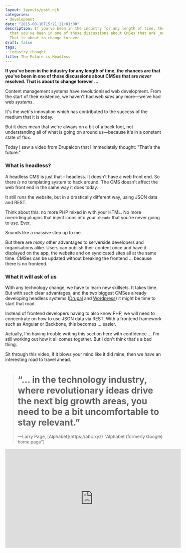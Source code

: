 ```yaml
---
layout: layouts/post.njk
categories:
- development
date: "2015-08-10T15:21:21+01:00"
description: If you've been in the industry for any length of time, the chances are
  that you've been in one of those discussions about CMSes that are _never_ resolved.
  That is about to change forever ...
draft: false
tags:
- industry thought
title: The Future is Headless
---
```


**If you've been in the industry for any length of time, the chances are that you've been in one of those discussions about CMSes that are _never_ resolved. That is about to change forever ...**

Content management systems have revolutionised web development. From the start of their existence, we haven't had web _sites_ any more—we've had web _systems_.

It's the web's innovation which has contributed to the success of the medium that it is today.

But it does mean that we're always on a bit of a back foot, not understanding all of what is going on around us—because it's in a constant state of flux.

Today I saw a video from Drupalcon that I immediately thought: "That's the future."

### What is headless?

A headless CMS is just that - headless. It doesn't have a web front end. So there _is_ no templating system to hack around. The CMS doesn't affect the web front end in the same way it does today.

It still runs the website, but in a drastically different way, using JSON data and REST.

Think about this: no more PHP mixed in with your HTML. No more overriding plugins that inject icons into your `<head>` that you're never going to use. Ever.

Sounds like a massive step up to me.

But there are _many_ other advantages to serverside developers and organisations alike. Users can publish their content once and have it displayed on the app, the website and on syndicated sites all at the same time. CMSes can be updated without breaking the frontend ... because there is no frontend.

### What it will ask of us

With any technology change, we have to learn new skillsets. It takes time. But with such clear advantages, and the two biggest CMSes already developing headless systems ([Drupal](https://groups.drupal.org/headless-drupal "Drupal Headless community group") and [Wordpress](https://v2.wp-api.org/ "Wordpress API documentation")) it might be time to start that road.

Instead of frontend developers having to also know PHP, we will need to concentrate on how to use JSON data via REST. With a frontend framework such as Angular or Backbone, this becomes ... easier.

Actually, I'm having trouble writing this section here with confidence ... I'm still working out how it all comes together. But I don't think that's a bad thing.

Sit through this video, if it blows your mind like it did mine, then we have an interesting road to travel ahead.

<blockquote>
<h1>“... in the technology industry, where revolutionary ideas drive the next big growth areas, you need to be a bit uncomfortable to stay relevant.”</h1>
<attr>—Larry Page, [Alphabet](https://abc.xyz/ "Alphabet (formerly Google) home page")</attr>
</blockquote>

<iframe width="560" height="315" src="https://www.youtube.com/embed/GX9z5M9mz30" frameborder="0" allowfullscreen></iframe>
